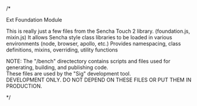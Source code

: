 /*

Ext Foundation Module

This is really just a few files from the Sencha Touch 2 library.  (foundation.js, mixin.js)
It allows Sencha style class libraries to be loaded in various environments (node, browser, apollo, etc.)
Provides namespacing, class definitions, mixins, overriding, utility functions


NOTE:
The "/bench" directectory contains scripts and files used for generating, building, and publishing code.  
These files are used by the "Sig" development tool.   
DEVELOPMENT ONLY.  DO NOT DEPEND ON THESE FILES OR PUT THEM IN PRODUCTION.


*/
